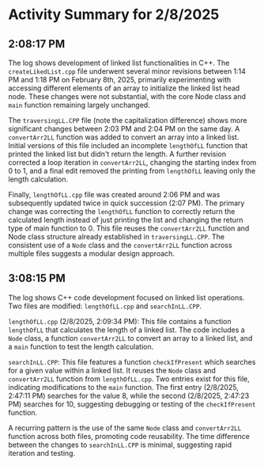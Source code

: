 # Activity Summary for 2/8/2025

## 2:08:17 PM
The log shows development of linked list functionalities in C++.  The `createLikedList.cpp` file underwent several minor revisions between 1:14 PM and 1:18 PM on February 8th, 2025, primarily experimenting with accessing different elements of an array to initialize the linked list head node.  These changes were not substantial, with the core Node class and `main` function remaining largely unchanged.


The `traversingLL.CPP` file (note the capitalization difference) shows more significant changes between 2:03 PM and 2:04 PM on the same day. A `convertArr2LL` function was added to convert an array into a linked list.  Initial versions of this file included an incomplete `lengthOfLL` function that printed the linked list but didn't return the length.  A further revision corrected a loop iteration in `convertArr2LL`, changing the starting index from 0 to 1, and a final edit removed the printing from `lengthOfLL` leaving only the length calculation.

Finally, `lengthOfLL.cpp` file was created around 2:06 PM and was subsequently updated twice in quick succession (2:07 PM). The primary change was correcting the `lengthOfLL` function to correctly return the calculated length instead of just printing the list and changing the return type of main function to 0.  This file reuses the `convertArr2LL` function and Node class structure already established in `traversingLL.CPP`.  The consistent use of a `Node` class and the `convertArr2LL` function across multiple files suggests a modular design approach.


## 3:08:15 PM
The log shows C++ code development focused on linked list operations.  Two files are modified: `lengthOfLL.cpp` and `searchInLL.CPP`.

`lengthOfLL.cpp` (2/8/2025, 2:09:34 PM): This file contains a function `lengthOfLL` that calculates the length of a linked list.  The code includes a `Node` class, a function `convertArr2LL` to convert an array to a linked list, and a `main` function to test the length calculation.

`searchInLL.CPP`: This file features a function `checkIfPresent` which searches for a given value within a linked list.  It reuses the `Node` class and `convertArr2LL` function from `lengthOfLL.cpp`.  Two entries exist for this file, indicating modifications to the `main` function. The first entry (2/8/2025, 2:47:11 PM) searches for the value 8, while the second (2/8/2025, 2:47:23 PM) searches for 10, suggesting debugging or testing of the `checkIfPresent` function.

A recurring pattern is the use of the same `Node` class and `convertArr2LL` function across both files, promoting code reusability.  The time difference between the changes to `searchInLL.CPP` is minimal, suggesting rapid iteration and testing.
